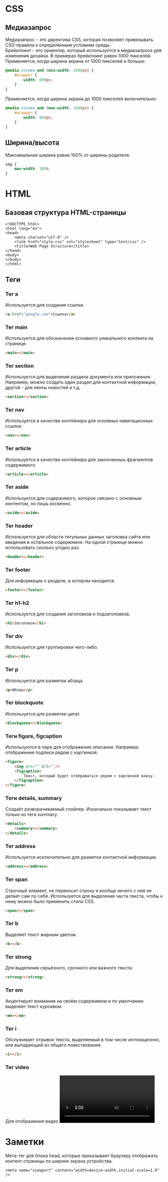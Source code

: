 # CSS
## Медиазапрос
Медиазапрос - это директива CSS, которая позволяет привязывать CSS-правила к определённым условиям среды.  
Брейкпоинт - это ориентир, который используется в медиазапросе для изменения дизайна. В примерах брейкпоинт равен 1000 пикселей.  
Применяется, когда ширина экрана от 1000 пикселей и больше:
```CSS
@media screen and (min-width: 1000px) {
	#wrapper {
		width: 800px;
	}
}
```
Применяется, когда ширина экрана до 1000 пикселей включительно:
```CSS
@media screen and (max-width: 1000px) {
	#wrapper {
		width: 800px;
	}
}
```
## Ширина/высота
Максимальная ширина равна 100% от ширины родителя.
```CSS
img {
	max-width: 100%;
}
```
# HTML
## Базовая структура HTML-страницы
```
<!DOCTYPE html>
<html lang="en">
<head>
	<meta charset="utf-8" />
	<link href="style.css" rel="stylesheet" type="text/css" />
	<title>Web Page Structure</title>
</head>
<body>
</body>
</html>
```
## Теги
### Тег a
Используется для создания ссылки.
```HTML
<a href="google.com">Ссылка</a>
```
### Тег main
Используется для обозначения основного уникального контента на странице.
```HTML
<main></main>
```
### Тег section
Используется для выделения раздела документа или приложения. Например, можно создать один раздел для контактной информации, другой - для ленты новостей и т.д.
```HTML
<section></section>
```
### Тег nav
Используется в качестве контейнера для основных навигационных ссылок.
```HTML
<nav></nav>
```
### Тег article
Используется в качестве контейнера для законченныъ фрагментов содержимого.
```HTML
<article></article>
```
### Тег aside
Используется для содержимого, которое связано с основным контентом, но лишь косвенно.
```HTML
<aside></aside>
```
### Тег header
Используется для области титульных данных заголовка сайта или введения в остальное содержимое. На одной странице можно использовать сколько угодно раз.
```HTML
<header></header>
```
### Тег footer
Для информации о разделе, в котором находится.
```HTML
<footer></footer>
```
### Тег h1-h2
Используется для создания заголовков и подзаголовков.
```HTML
<h1>Заголовок</h1>
```
### Тег div
Используется для группировки чего-либо.
```HTML
<div></div>
```
### Тег p
Используется для разметки абзаца.
```HTML
<p>Абзац</p>
```
### Тег blockquote
Используется для разметки цитат.
```HTML
<blockquote></blockquote>
```
### Теги figure, figcaption
Используются в паре для отображения описания. Например: отображение подписи рядом с картинкой.
```HTML
<figure>
	<img src="" alt=""/>
	<figcaption>
		Текст, который будет отображаться рядом с картинкой внизу.
	</figcaption>
</figure>
```
### Теги details, summary
Создаёт разворачиваемый спойлер. Изначально показывает текст только из тега summary.
```HTML
<details>
	<summary></summary>
</details>
```
### Тег address
Используется исключительно для разметки контактной информации.
```HTML
<address></address>
```
### Тег span
Строчный элемент, не переносит строку и вообще ничего с ней не делает сам по себе. Используется для выделения части текста, чтобы к нему можно было применить стили CSS.
```HTML
<span></span>
```
### Тег b
Выделяет текст жирным цветом.
```HTML
<b></b>
```
### Тег strong
Для выделения серьёзного, срочного или важного текста.
```HTML
<strong></strong>
```
### Тег em
Акцентирует внимание на своём содержимом и по умолчанию выделяет текст курсивом.
```HTML
<em></em>
```
### Тег i
Обслуживает отрывок текста, выделяемый в том числе интонационно, или выпадающий из общего повествования.
```HTML
<i></i>
```
### Тег video
Для отображения видео
<video controls></video>
# Заметки
Мета-тег для блока head, которые приказывает браузеру отображать контент страницы по ширине экрана устройства.
```CCS
<meta name="viewport" content="width=device-width,initial-scale=1.0" />
```